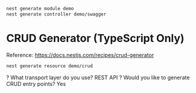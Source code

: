 ``` bash
nest generate module demo
nest generate controller demo/swagger
```

# CRUD Generator (TypeScript Only)
Reference: https://docs.nestjs.com/recipes/crud-generator
``` bash
nest generate resource demo/crud
```
? What transport layer do you use? REST API
? Would you like to generate CRUD entry points? Yes
